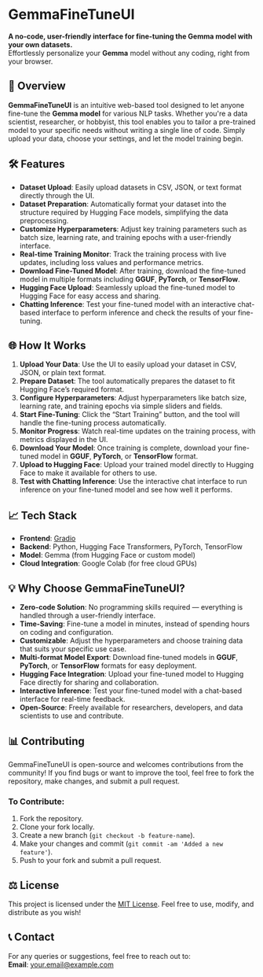 # **GemmaFineTuneUI**

**A no-code, user-friendly interface for fine-tuning the Gemma model with your own datasets.**  
Effortlessly personalize your **Gemma** model without any coding, right from your browser.

## 🚀 **Overview**

**GemmaFineTuneUI** is an intuitive web-based tool designed to let anyone fine-tune the **Gemma model** for various NLP tasks. Whether you're a data scientist, researcher, or hobbyist, this tool enables you to tailor a pre-trained model to your specific needs without writing a single line of code. Simply upload your data, choose your settings, and let the model training begin.

## 🛠 **Features**

- **Dataset Upload**: Easily upload datasets in CSV, JSON, or text format directly through the UI.
- **Dataset Preparation**: Automatically format your dataset into the structure required by Hugging Face models, simplifying the data preprocessing.
- **Customize Hyperparameters**: Adjust key training parameters such as batch size, learning rate, and training epochs with a user-friendly interface.
- **Real-time Training Monitor**: Track the training process with live updates, including loss values and performance metrics.
- **Download Fine-Tuned Model**: After training, download the fine-tuned model in multiple formats including **GGUF**, **PyTorch**, or **TensorFlow**.
- **Hugging Face Upload**: Seamlessly upload the fine-tuned model to Hugging Face for easy access and sharing.
- **Chatting Inference**: Test your fine-tuned model with an interactive chat-based interface to perform inference and check the results of your fine-tuning.

## 🌐 **How It Works**

1. **Upload Your Data**: Use the UI to easily upload your dataset in CSV, JSON, or plain text format.
2. **Prepare Dataset**: The tool automatically prepares the dataset to fit Hugging Face’s required format.
3. **Configure Hyperparameters**: Adjust hyperparameters like batch size, learning rate, and training epochs via simple sliders and fields.
4. **Start Fine-Tuning**: Click the “Start Training” button, and the tool will handle the fine-tuning process automatically.
5. **Monitor Progress**: Watch real-time updates on the training process, with metrics displayed in the UI.
6. **Download Your Model**: Once training is complete, download your fine-tuned model in **GGUF**, **PyTorch**, or **TensorFlow** format.
7. **Upload to Hugging Face**: Upload your trained model directly to Hugging Face to make it available for others to use.
8. **Test with Chatting Inference**: Use the interactive chat interface to run inference on your fine-tuned model and see how well it performs.

## 📈 **Tech Stack**

- **Frontend**: [Gradio](https://gradio.app/)
- **Backend**: Python, Hugging Face Transformers, PyTorch, TensorFlow
- **Model**: Gemma (from Hugging Face or custom model)
- **Cloud Integration**: Google Colab (for free cloud GPUs)

## 💡 **Why Choose GemmaFineTuneUI?**

- **Zero-code Solution**: No programming skills required — everything is handled through a user-friendly interface.
- **Time-Saving**: Fine-tune a model in minutes, instead of spending hours on coding and configuration.
- **Customizable**: Adjust the hyperparameters and choose training data that suits your specific use case.
- **Multi-format Model Export**: Download fine-tuned models in **GGUF**, **PyTorch**, or **TensorFlow** formats for easy deployment.
- **Hugging Face Integration**: Upload your fine-tuned model to Hugging Face directly for sharing and collaboration.
- **Interactive Inference**: Test your fine-tuned model with a chat-based interface for real-time feedback.
- **Open-Source**: Freely available for researchers, developers, and data scientists to use and contribute.

## 📊 **Contributing**

GemmaFineTuneUI is open-source and welcomes contributions from the community! If you find bugs or want to improve the tool, feel free to fork the repository, make changes, and submit a pull request.

### **To Contribute:**

1. Fork the repository.
2. Clone your fork locally.
3. Create a new branch (`git checkout -b feature-name`).
4. Make your changes and commit (`git commit -am 'Added a new feature'`).
5. Push to your fork and submit a pull request.

## ⚖️ **License**

This project is licensed under the [MIT License](LICENSE). Feel free to use, modify, and distribute as you wish!

## 📞 **Contact**

For any queries or suggestions, feel free to reach out to:  
**Email**: [your.email@example.com](mailto:raselmeya2194@gmail.com)
